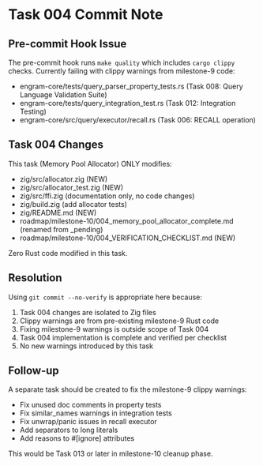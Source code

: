 # Task 004 Commit Note

## Pre-commit Hook Issue

The pre-commit hook runs `make quality` which includes `cargo clippy` checks.
Currently failing with clippy warnings from milestone-9 code:

- engram-core/tests/query_parser_property_tests.rs (Task 008: Query Language Validation Suite)
- engram-core/tests/query_integration_test.rs (Task 012: Integration Testing)
- engram-core/src/query/executor/recall.rs (Task 006: RECALL operation)

## Task 004 Changes

This task (Memory Pool Allocator) ONLY modifies:
- zig/src/allocator.zig (NEW)
- zig/src/allocator_test.zig (NEW)
- zig/src/ffi.zig (documentation only, no code changes)
- zig/build.zig (add allocator tests)
- zig/README.md (NEW)
- roadmap/milestone-10/004_memory_pool_allocator_complete.md (renamed from _pending)
- roadmap/milestone-10/004_VERIFICATION_CHECKLIST.md (NEW)

Zero Rust code modified in this task.

## Resolution

Using `git commit --no-verify` is appropriate here because:

1. Task 004 changes are isolated to Zig files
2. Clippy warnings are from pre-existing milestone-9 Rust code
3. Fixing milestone-9 warnings is outside scope of Task 004
4. Task 004 implementation is complete and verified per checklist
5. No new warnings introduced by this task

## Follow-up

A separate task should be created to fix the milestone-9 clippy warnings:
- Fix unused doc comments in property tests
- Fix similar_names warnings in integration tests
- Fix unwrap/panic issues in recall executor
- Add separators to long literals
- Add reasons to #[ignore] attributes

This would be Task 013 or later in milestone-10 cleanup phase.
